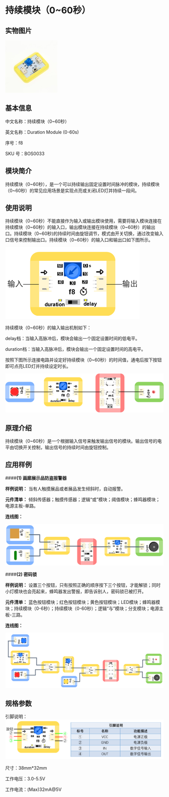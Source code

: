 # 持续模块（0~60秒）
## 实物图片
![](boson_持续模块（0~60秒）_实物图.png "Optional title")

## 基本信息
中文名称：持续模块（0~60秒）

英文名称：Duration Module (0-60s)

序号：f8

SKU  号：BOS0033

## 模块简介                                                                  
持续模块（0~60秒），是一个可以持续输出固定设置时间脉冲的模块，持续模块（0~60秒）的常见应用场景是实现点亮或关闭LED灯并持续一段间。

## 使用说明
持续模块（0~60秒）不能直接作为输入或输出模块使用，需要将输入模块连接在持续模块（0~60秒）的输入口，输出模块连接在持续模块（0~60秒）的输出口。持续模块（0~60秒)的持续时间由旋钮调节，模式由开关切换，通过改变输入口信号来控制输出口。持续模块（0~60秒）的输入口和输出口如下图所示。

![](boson_持续模块（0~60秒）_使用说明1.png "Optional title")

持续模块（0~60秒）的输入输出机制如下：

delay档：当输入高脉冲后，模块会输出一个固定设置时间的低电平。

duration档：当输入高脉冲后，模块会输出一个固定设置时间的高电平。

按照下图所示连接电路并设定好持续模块（0~60秒）的时间值，通电后按下按钮即可点亮LED灯并持续设定时长。

![](boson_持续模块（0~60秒）_使用说明2.png "Optional title")
 
## 原理介绍 
持续模块（0~60秒）是一个根据输入信号来触发输出信号的模块。输出信号的电平由切换开关控制，输出信号的持续时间由旋钮控制。

## 应用样例
####**(1) 画廊展示品防盗报警器**

**样例说明：** 当有人触摸展品或者展品发生倾斜时，自动报警。

**元件清单：** 倾斜传感器；触摸传感器；逻辑“或”模块；阈值模块；蜂鸣器模块；电源主板-单路。

**连线图：** 

![](boson_持续模块（0~60秒）_画廊展示品防盗报警器连线图.png "Optional title")

####**(2) 密码锁**

**样例说明：** 设置三个按钮，只有按照正确的顺序按下三个按钮，才能解锁；同时小灯模块也会亮起来，蜂鸣器发出警报，即告诉别人，密码锁已被打开。

**元件清单：** 蓝色按钮模块；红色按钮模块；黄色按钮模块；LED模块；蜂鸣器模块；持续模块（0-6秒）；持续模块（0-60秒）；逻辑“与”模块；分支模块；电源主板-三路。

**连线图：** 

![](boson_持续模块（0~60秒）_密码锁连线图.png "Optional title")

## 规格参数
引脚说明：
![](boson_持续模块（0~60秒）_引脚说明.png "Optional title")

尺寸：38mm*32mm

工作电压：3.0-5.5V

工作电流：(Max)32mA@5V








